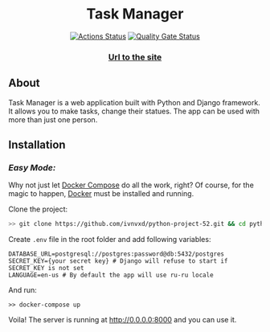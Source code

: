 <div align="center">
  <h1>Task Manager</h1>
  
  [![Actions Status](https://github.com/lovedr6s/python-project-52/actions/workflows/hexlet-check.yml/badge.svg)](https://github.com/lovedr6s/python-project-52/actions)
  [![Quality Gate Status](https://sonarcloud.io/api/project_badges/measure?project=lovedr6s_python-project-52&metric=alert_status)](https://sonarcloud.io/dashboard?id=lovedr6s_python-project-52)

  ### [Url to the site](https://python-project-52-ptxg.onrender.com)
</div>


## About
Task Manager is a web application built with Python and Django framework. It allows you to make tasks, change their statues. The app can be used with more than just one person.

## Installation

### _Easy Mode:_

Why not just let [Docker Compose](https://docs.docker.com/compose/) do all the work, right? Of course, for the magic to happen, [Docker](https://docs.docker.com/desktop/) must be installed and running. 

Clone the project:
```bash
>> git clone https://github.com/ivnvxd/python-project-52.git && cd python-project-52
```

Create `.env` file in the root folder and add following variables:
```dotenv
DATABASE_URL=postgresql://postgres:password@db:5432/postgres
SECRET_KEY={your secret key} # Django will refuse to start if SECRET_KEY is not set
LANGUAGE=en-us # By default the app will use ru-ru locale
```

And run:
```shell
>> docker-compose up
```

Voila! The server is running at http://0.0.0.0:8000 and you can use it.